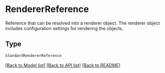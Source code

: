 # RendererReference

Reference that can be resolved into a renderer object. The renderer object includes configuration settings for
rendering the objects.


## Type
```python
StandardRendererReference
```


[[Back to Model list]](../../../../README.md#models-v1-link) [[Back to API list]](../../../../README.md#apis-v1-link) [[Back to README]](../../../../README.md)
